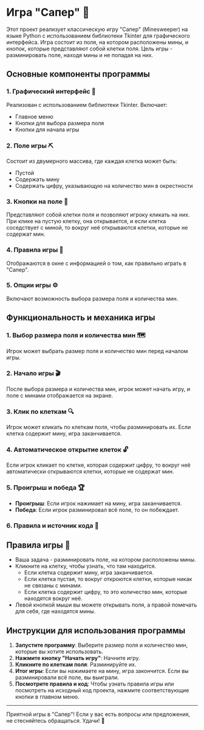 # Игра "Сапер" 🧨

Этот проект реализует классическую игру "Сапер" (Minesweeper) на языке Python с использованием библиотеки Tkinter для графического интерфейса. Игра состоит из поля, на котором расположены мины, и кнопок, которые представляют собой клетки поля. Цель игры - разминировать поле, находя мины и не попадая на них.

## Основные компоненты программы

### 1. Графический интерфейс 🎨
Реализован с использованием библиотеки Tkinter. Включает:
- Главное меню
- Кнопки для выбора размера поля
- Кнопки для начала игры

### 2. Поле игры ⛏️
Состоит из двумерного массива, где каждая клетка может быть:
- Пустой
- Содержать мину
- Содержать цифру, указывающую на количество мин в окрестности

### 3. Кнопки на поле 🎯
Представляют собой клетки поля и позволяют игроку кликать на них. При клике на пустую клетку, она открывается, и если клетка соседствует с миной, то вокруг неё открываются клетки, которые не содержат мин.

### 4. Правила игры 📜
Отображаются в окне с информацией о том, как правильно играть в "Сапер".

### 5. Опции игры ⚙️
Включают возможность выбора размера поля и количества мин.

## Функциональность и механика игры

### 1. Выбор размера поля и количества мин 🗺️
Игрок может выбрать размер поля и количество мин перед началом игры.

### 2. Начало игры 🎬
После выбора размера и количества мин, игрок может начать игру, и поле с минами отображается на экране.

### 3. Клик по клеткам 🔍
Игрок может кликать по клеткам поля, чтобы разминировать их. Если клетка содержит мину, игра заканчивается.

### 4. Автоматическое открытие клеток 🔓
Если игрок кликает по клетке, которая содержит цифру, то вокруг неё автоматически открываются клетки, которые не содержат мин.

### 5. Проигрыш и победа 🏆
- **Проигрыш**: Если игрок нажимает на мину, игра заканчивается.
- **Победа**: Если игрок разминировал всё поле, то он побеждает.

### 6. Правила и источник кода 📖
## Правила игры 📜
- Ваша задача - разминировать поле, на котором расположены мины.
- Кликните на клетку, чтобы узнать, что там находится.
  - Если клетка содержит мину, игра заканчивается.
  - Если клетка пустая, то вокруг откроются клетки, которые никак не связаны с минами.
  - Если клетка содержит цифру, то это количество мин, которые находятся вокруг неё.
- Левой кнопкой мыши вы можете открывать поля, а правой помечать для себя, где находятся мины.


## Инструкции для использования программы

1. **Запустите программу**: Выберите размер поля и количество мин, которые вы хотите использовать.
2. **Нажмите кнопку "Начать игру"**: Начните игру.
3. **Кликните по клеткам поля**: Разминируйте их.
4. **Итог игры**: Если вы нажимаете на мину, игра закончится. Если вы разминировали всё поле, вы выиграли.
5. **Посмотрите правила и код**: Чтобы узнать правила игры или посмотреть на исходный код проекта, нажмите соответствующие кнопки в главном меню.

---

Приятной игры в "Сапер"! Если у вас есть вопросы или предложения, не стесняйтесь обращаться. Удачи! 🎉

